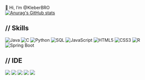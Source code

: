 👋 Hi, I’m @KleberBRO  
  [![Anurag's GitHub stats](https://github-readme-stats.vercel.app/api?username=KleberBRO)](https://github.com/anuraghazra/github-readme-stats)

  ## // Skills  
  ![Java](https://img.shields.io/badge/Java-007396?style=for-the-badge&logo=openjdk&logoColor=white)
  ![C](https://img.shields.io/badge/C-00599C?style=for-the-badge&logo=c&logoColor=white)
  ![Python](https://img.shields.io/badge/Python-3776AB?style=for-the-badge&logo=python&logoColor=white)
  ![SQL](https://img.shields.io/badge/SQL-003B57?style=for-the-badge&logo=sqlite&logoColor=white)
  ![JavaScript](https://img.shields.io/badge/JavaScript-F7DF1E?style=for-the-badge&logo=javascript&logoColor=black)
  ![HTML5](https://img.shields.io/badge/HTML5-E34F26?style=for-the-badge&logo=html5&logoColor=white)
  ![CSS3](https://img.shields.io/badge/CSS3-1572B6?style=for-the-badge&logo=css3&logoColor=white)
  ![R](https://img.shields.io/badge/R-276DC3?style=for-the-badge&logo=r&logoColor=white)
  ![Spring Boot](https://img.shields.io/badge/Spring_Boot-6DB33F?style=for-the-badge&logo=spring-boot&logoColor=white)

  ## // IDE
  ![](https://img.shields.io/badge/IntelliJ_IDEA-000000.svg?style=for-the-badge&logo=intellij-idea&logoColor=white) 
  ![](https://img.shields.io/badge/PyCharm-000000.svg?&style=for-the-badge&logo=PyCharm&logoColor=white)
  ![](https://img.shields.io/badge/VSCode-0078D4?style=for-the-badge&logo=visual%20studio%20code&logoColor=white)
  ![](https://img.shields.io/badge/Android_Studio-3DDC84?style=for-the-badge&logo=android-studio&logoColor=white)
  ![](https://img.shields.io/badge/Colab-F9AB00?style=for-the-badge&logo=googlecolab&color=525252)

<!---
KleberBRO/KleberBRO is a ✨ special ✨ repository because its `README.md` (this file) appears on your GitHub profile.
You can click the Preview link to take a look at your changes.
--->
